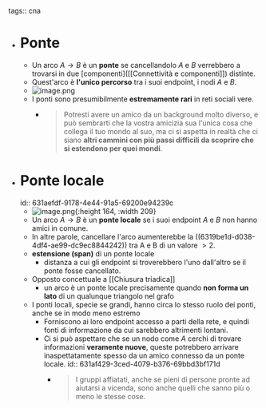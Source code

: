 tags:: cna

- # Ponte
	- Un arco $A \rightarrow B$ è un **ponte** se cancellandolo $A$ e $B$ verrebbero a trovarsi in due [componenti]([[Connettività e componenti]]) distinte.
	- Quest'arco è **l'unico percorso** tra i suoi endpoint, i nodi $A$ e $B$.
	- ![image.png](../assets/image_1662709688813_0.png)
	- I ponti sono presumibilmente **estremamente rari** in reti sociali vere.
		- > Potresti avere un amico da un background molto diverso, e può sembrarti che la vostra amicizia sua l'unica cosa che collega il tuo mondo al suo, ma ci si aspetta in realtà che ci siano **altri cammini con più passi difficili da scoprire che si estendono per quei mondi**.
- # Ponte locale
  id:: 631aefdf-9178-4e44-91a5-69200e94239c
	- ![image.png](../assets/image_1662710320029_0.png){:height 164, :width 209}
	- Un arco $A \rightarrow B$ è un **ponte locale** se i suoi endpoint $A$ e $B$ non hanno amici in comune.
	- In altre parole, cancellare l'arco aumenterebbe la ((6319be1d-d038-4df4-ae99-dc9ec8844242)) tra A e B di un valore $> 2$.
	- **estensione (span)** di un ponte locale
		- distanza a cui gli endpoint si troverebbero l'uno dall'altro se il ponte fosse cancellato.
	- Opposto concettuale a [[Chiusura triadica]]
		- un arco è un ponte locale precisamente quando **non forma un lato** di un qualunque triangolo nel grafo
	- I ponti locali, specie se grandi, hanno circa lo stesso ruolo dei ponti, anche se in modo meno estremo
		- Forniscono ai loro endpoint accesso a parti della rete, e quindi fonti di informazione da cui sarebbero altrimenti lontani.
		- Ci si può aspettare che se un nodo come $A$ cerchi di trovare informazioni **veramente nuove**, queste potrebbero arrivare inaspettatamente spesso da un amico connesso da un ponte locale.
		  id:: 631af429-3ced-4079-b376-69bbd3bf171d
			- > I gruppi affiatati, anche se pieni di persone pronte ad aiutarsi a vicenda, sono anche quelli che sanno più o meno le stesse cose.